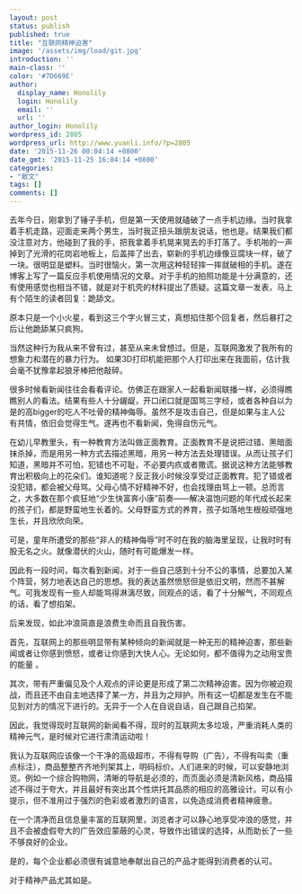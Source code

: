 ```yaml
---
layout: post
status: publish
published: true
title: "互联网精神迫害"
image: '/assets/img/load/git.jpg'
introduction: ''
main-class: ''
color: '#7D669E'
author:
  display_name: Honolily
  login: Honolily
  email: ''
  url: ''
author_login: Honolily
wordpress_id: 2805
wordpress_url: http://www.yuanli.info/?p=2805
date: '2015-11-26 00:04:14 +0800'
date_gmt: '2015-11-25 16:04:14 +0800'
categories:
- "散文"
tags: []
comments: []
---
```

<p>去年今日，刚拿到了锤子手机，但是第一天使用就磕破了一点手机边缘。当时我拿着手机走路，迎面走来两个男生，当时我正扭头跟朋友说话，他也是。结果我们都没注意对方，他碰到了我的手，把我拿着手机晃来晃去的手打落了。手机啪的一声掉到了光滑的花岗岩地板上，后盖摔了出去，崭新的手机边缘像豆腐块一样，破了一块。很明显是塑料。当时很恼火，第一次用这种轻轻摔一摔就破相的手机。遂在博客上写了一篇反应手机使用情况的文章。对于手机的拍照功能是十分满意的，还有使用感觉也相当不错，就是对于机壳的材料提出了质疑。这篇文章一发表，马上有个陌生的读者回复：跪舔文。</p>
<p>原本只是一个小火星，看到这三个字火冒三丈，真想掐住那个回复者，然后暴打之后让他跪舔某只疯狗。</p>
<p>当然这种行为我从来不曾有过，甚至从来未曾想过。但是，互联网激发了我所有的想象力和潜在的暴力行为。 如果3D打印机能把那个人打印出来在我面前，估计我会毫不犹豫拿起狼牙棒把他敲碎。</p>
<p>很多时候看新闻往往会看看评论。仿佛正在跟家人一起看新闻联播一样，必须得瞧瞧别人的看法。结果有些人十分龌龊，开口闭口就是国骂三字经，或者各种自以为是的高bigger的吃人不吐骨的精神侮辱。虽然不是攻击自己，但是如果与主人公有共情，依旧会觉得生气。遂再也不看新闻，免得自伤元气。</p>
<p>在幼儿早教里头，有一种教育方法叫做正面教育。正面教育不是说把过错、黑暗面抹杀掉，而是用另一种方式去描述黑暗，用另一种方法去处理错误。从而让孩子们知道，黑暗并不可怕，犯错也不可耻，不必要内疚或者撒谎。据说这种方法能够教育出积极向上的花朵们。谁知道呢？反正我小时候没享受过正面教育。犯了错或者没犯错，都会被父母骂。父母心情不好精神不好，也会找理由骂上一顿。总而言之，大多数在那个疯狂地&ldquo;少生快富奔小康&rdquo;前奏&mdash;&mdash;解决温饱问题的年代成长起来的孩子们，都是野蛮地生长着的。父母野蛮方式的养育，孩子如落地生根般顽强地生长，并且欣欣向荣。</p>
<p>可是，童年所遭受的那些&ldquo;非人的精神侮辱&rdquo;时不时在我的脑海里呈现，让我时时有股无名之火。就像潜伏的火山，随时有可能爆发一样。</p>
<p>因此有一段时间，每次看到新闻，对于一些自己感到十分不公的事情，总要加入某个阵营，努力地表达自己的思想。我的表达虽然愤怒但是依旧文明，然而不甚解气。可我发现有一些人却能骂得淋漓尽致，同观点的话，看了十分解气，不同观点的话，看了想掐架。</p>
<p>后来发现，如此冲浪简直是浪费生命而且自我伤害。</p>
<p>首先，互联网上的那些明显带有某种倾向的新闻就是一种无形的精神迫害，那些新闻或者让你感到愤怒，或者让你感到大快人心。无论如何，都不值得为之动用宝贵的能量 。</p>
<p>其次，带有严重偏见及个人观点的评论更是形成了第二次精神迫害。因为你被迫观战，而且还不由自主地选择了某一方，并且为之辩护。所有这一切都是发生在不能见到对方的情况下进行的。无异于一个人在自说自话，自己跟自己掐架。</p>
<p>因此，我觉得现时互联网的新闻看不得，现时的互联网太多垃圾，严重消耗人类的精神元气，是时候对它进行肃清运动啦！</p>
<p>我认为互联网应该像一个干净的高级超市，不得有导购（广告），不得有叫卖（重点标注），商品整整齐齐地列架其上，明码标价。人们进来的时候，可以安静地浏览。例如一个综合购物网，清晰的导航是必须的，而页面必须是清新风格，商品描述不得过于夸大，并且最好有突出其个性烘托其品质的相应的高雅设计。可以有小提示，但不准用过于强烈的色彩或者激烈的语言，以免造成消费者精神疲惫。</p>
<p>在一个清净而且信息量丰富的互联网里，浏览者才可以静心地享受冲浪的感觉，并且不会被虚假夸大的广告效应蒙蔽的心灵，导致作出错误的选择，从而助长了一些不够良好的企业。</p>
<p>是的，每个企业都必须很有诚意地奉献出自己的产品才能得到消费者的认可。</p>
<p>对于精神产品尤其如是。</p>
<p>&nbsp;</p>
<p>&nbsp;</p>
<p>&nbsp;</p>
<p>&nbsp;</p>
